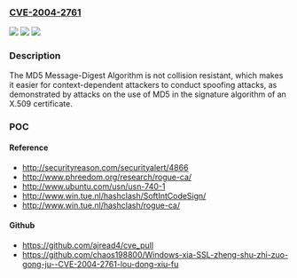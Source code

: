 ### [CVE-2004-2761](https://cve.mitre.org/cgi-bin/cvename.cgi?name=CVE-2004-2761)
![](https://img.shields.io/static/v1?label=Product&message=n%2Fa&color=blue)
![](https://img.shields.io/static/v1?label=Version&message=n%2Fa&color=blue)
![](https://img.shields.io/static/v1?label=Vulnerability&message=n%2Fa&color=brighgreen)

### Description

The MD5 Message-Digest Algorithm is not collision resistant, which makes it easier for context-dependent attackers to conduct spoofing attacks, as demonstrated by attacks on the use of MD5 in the signature algorithm of an X.509 certificate.

### POC

#### Reference
- http://securityreason.com/securityalert/4866
- http://www.phreedom.org/research/rogue-ca/
- http://www.ubuntu.com/usn/usn-740-1
- http://www.win.tue.nl/hashclash/SoftIntCodeSign/
- http://www.win.tue.nl/hashclash/rogue-ca/

#### Github
- https://github.com/ajread4/cve_pull
- https://github.com/chaos198800/Windows-xia-SSL-zheng-shu-zhi-zuo-gong-ju--CVE-2004-2761-lou-dong-xiu-fu

